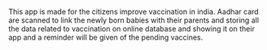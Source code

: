 
This app is made for the citizens improve vaccination in india. Aadhar card are scanned to link the newly born babies with their parents and storing all the data related to vaccination on online database and showing it on their app and a reminder will be given of the pending vaccines.
